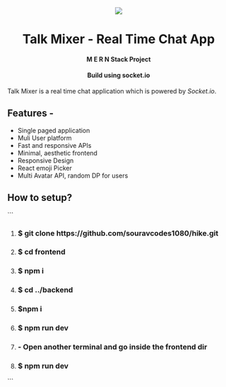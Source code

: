 <div align="center">
<img src="./frontend/public/favicon.ico">
 <h1>
 Talk Mixer - Real Time Chat App
</h1>
<h4>M E R N Stack Project</h4>
<h4>Build using socket.io</h4>
</div>
<p>Talk Mixer is a real time chat application which is powered by <i>Socket.io</i>. 

<h2>Features - </h2>
<ul>
<li>Single paged application</li>
<li>Muli User platform</li>
<li>Fast and responsive APIs</li>
<li>Minimal, aesthetic frontend</li>
<li>Responsive Design</li>
<li>React emoji Picker</li>
<li>Multi Avatar API, random DP for users</li>
</ul>

<h2>How to setup?</h2>
```
<ol>
<li><h3>$ git clone https://github.com/souravcodes1080/hike.git</h3></li>
<li><h3>$ cd frontend</h3></li>
<li><h3>$ npm i</h3></li>
<li><h3>$ cd ../backend</h3></li>
<li><h3>$npm i</h3></li>
<li><h3>$ npm run dev</h3></li>
<li><h3>- Open another terminal and go inside the frontend dir</h3></li>
<li><h3>$ npm run dev</h3></li>
</ol>
```


